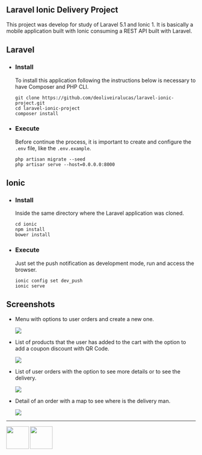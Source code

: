 ## Laravel Ionic Delivery Project

This project was develop for study of Laravel 5.1 and Ionic 1. It is basically a mobile application built with Ionic consuming a REST API built with Laravel.

## Laravel

- ### Install

  To install this application following the instructions below is necessary to have Composer and PHP CLI.

  ```
  git clone https://github.com/deoliveiralucas/laravel-ionic-project.git
  cd laravel-ionic-project
  composer install
  ```

- ### Execute

  Before continue the process, it is important to create and configure the `.env` file, like the `.env.example`.

  ```
  php artisan migrate --seed
  php artisar serve --host=0.0.0.0:8000
  ```

## Ionic

- ### Install

  Inside the same directory where the Laravel application was cloned.

  ```
  cd ionic
  npm install
  bower install
  ```

- ### Execute

  Just set the push notification as development mode, run and access the browser.

  ```
  ionic config set dev_push
  ionic serve
  ```
  
## Screenshots

- Menu with options to user orders and create a new one.

  ![](https://raw.githubusercontent.com/deoliveiralucas/laravel-ionic-delivery-project/master/docs/screenshot1.png) 
  
- List of products that the user has added to the cart with the option to add a coupon discount with QR Code.

  ![](https://raw.githubusercontent.com/deoliveiralucas/laravel-ionic-delivery-project/master/docs/screenshot2.png)

- List of user orders with the option to see more details or to see the delivery.

  ![](https://raw.githubusercontent.com/deoliveiralucas/laravel-ionic-delivery-project/master/docs/screenshot3.png)

- Detail of an order with a map to see where is the delivery man.

  ![](https://raw.githubusercontent.com/deoliveiralucas/laravel-ionic-delivery-project/master/docs/screenshot4.png)

---

<img height="60" align="left" src="https://raw.githubusercontent.com/deoliveiralucas/laravel-ionic-delivery-project/master/docs/laravel.png" />
<img height="60" align="left" src="https://raw.githubusercontent.com/deoliveiralucas/laravel-ionic-delivery-project/master/docs/ionic.png" />